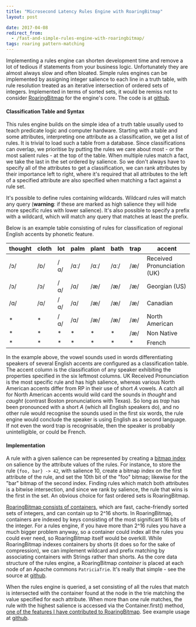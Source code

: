 ```yaml
---
title: "Microsecond Latency Rules Engine with RoaringBitmap"
layout: post

date: 2017-04-08
redirect_from:
  - /fast-and-simple-rules-engine-with-roaringbitmap/
tags: roaring pattern-matching
---
```


Implementing a rules engine can shorten development time and remove a lot of tedious if statements from your business logic. Unfortunately they are almost always slow and often bloated. Simple rules engines can be implemented by assigning integer salience to each line in a truth table, with rule resolution treated as an iterative intersection of ordered sets of integers. Implemented in terms of sorted sets, it would be remiss not to consider [RoaringBitmap](https://github.com/RoaringBitmap/RoaringBitmap) for the engine's core. The code is at [github](https://github.com/richardstartin/rst).

#### Classification Table and Syntax

This rules engine builds on the simple idea of a truth table usually used to teach predicate logic and computer hardware. Starting with a table and some attributes, interpreting one attribute as a classification, we get a list of rules. It is trivial to load such a table from a database. Since classifications can overlap, we prioritise by putting the rules we care about most - or the most salient rules - at the top of the table. When multiple rules match a fact, we take the last in the set ordered by salience. So we don't always have to specify all of the attributes to get a classification, we can rank attributes by their importance left to right, where it's required that all attributes to the left of a specified attribute are also specified when matching a fact against a rule set.

It's possible to define rules containing wildcards. Wildcard rules will match any query (**warning**: if these are marked as high salience they will hide more specific rules with lower salience). It's also possible to specify a prefix with a wildcard, which will match any query that matches at least the prefix.

Below is an example table consisting of rules for classification of regional English accents by phonetic feature.

<div class="table-holder" markdown="block">

|thought|cloth|lot|palm|plant|bath|trap|accent|
|--- |--- |--- |--- |--- |--- |--- |--- |
|/ɔ/|/ɒ/|/ɑ/|/ɑː/|/ɑː/|/ɑː/|/æ/|Received Pronunciation (UK)|
|/ɔ/|/ɔ/|/ɑ/|/ɑ/|/æ/|/æ/|/æ/|Georgian (US)|
|/ɑ/|/ɑ/|/ɑ/|/ɑ/|/æ/|/æ/|/æ/|Canadian|
|*|*|/ɑ/|/ɑ/|/æ/|/æ/|/æ/|North American|
|*|*|*|*|*|*|/æ/|Non Native|
|*|*|*|*|*|*|*|French|

</div>


In the example above, the vowel sounds used in words differentiating speakers of several English accents are configured as a classification table. The accent column is the classification of any speaker exhibiting the properties specified in the six leftmost columns. UK Received Pronunciation is the most specific rule and has high salience, whereas various North American accents differ from RP in their use of short _A_ vowels. A catch all for North American accents would wild card the sounds in _thought_ and _caught_ (contrast Boston pronunciations with Texas). So long as _trap_ has been pronounced with a short _A_ (which all English speakers do), and no other rule would recognise the sounds used in the first six words, the rule engine would conclude the speaker is using English as a second language. If not even the word trap is recognisable, then the speaker is probably unintelligible, or could be French. 

#### Implementation

A rule with a given salience can be represented by creating a [bitmap index](https://richardstartin.github.io/posts/how-a-bitmap-index-works) on salience by the attribute values of the rules. For instance, to store the rule `{foo, bar} -> 42`, with salience 10, create a bitmap index on the first attribute of the rule, and set the 10th bit of the "foo" bitmap; likewise for the "bar" bitmap of the second index. Finding rules which match both attributes is a bitwise intersection, and since we rank by salience, the rule that wins is the first in the set. An obvious choice for fast ordered sets is RoaringBitmap.

[RoaringBitmap consists of containers](https://richardstartin.github.io/posts/a-quick-look-at-roaringbitmap/), which are fast, cache-friendly sorted sets of integers, and can contain up to 2^16 shorts. In RoaringBitmap, containers are indexed by keys consisting of the most significant 16 bits of the integer. For a rules engine, if you have more than 2^16 rules you have a much bigger problem anyway, so a container could index all the rules you could ever need, so RoaringBitmap itself would be overkill. While RoaringBitmap indexes containers by shorts (it does so for the sake of compression), we can implement wildcard and prefix matching by associating containers with Strings rather than shorts. As the core data structure of the rules engine, a RoaringBitmap _container_ is placed at each node of an Apache commons `PatriciaTrie`. It's really that simple - see the source at [github](https://github.com/richardstartin/rst/blob/master/src/main/java/com/openkappa/rst/Classifier.java).

When the rules engine is queried, a set consisting of all the rules that match is intersected with the container found at the node in the trie matching the value specified for each attribute. When more than one rule matches, the rule with the highest salience is accessed via the Container.first() method, [one of the features I have contributed to RoaringBitmap](https://github.com/RoaringBitmap/RoaringBitmap/pull/148). See example usage at [github](https://github.com/richardstartin/rst/blob/master/src/test/java/com/openkappa/rst/ClassifierTest.java).

 

 
